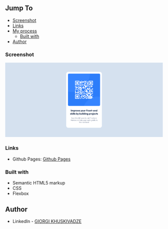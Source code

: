 ## Jump To

- [Screenshot](#screenshot)
- [Links](#links)
- [My process](#my-process)
  - [Built with](#built-with)
- [Author](#author)

### Screenshot

![Screenshot](/Screenshot-2022-09-21.png)

### Links

- Github Pages: [Github Pages](https://gkhuskivadze.github.io/QR-Code-Markup/)

### Built with

- Semantic HTML5 markup
- CSS
- Flexbox

## Author

- LinkedIn - [GIORGI KHUSKIVADZE](www.linkedin.com/in/gkhuskivadze)
